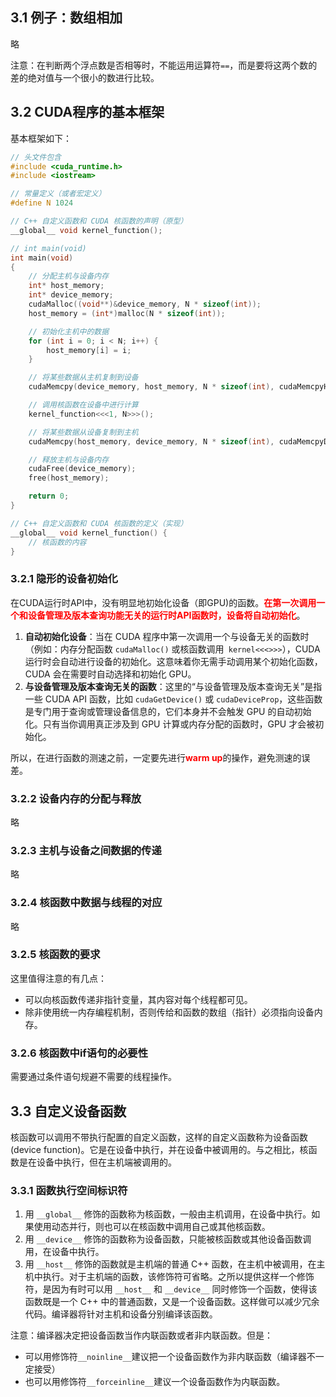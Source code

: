 ## 3.1 例子：数组相加

略

注意：在判断两个浮点数是否相等时，不能运用运算符`==`，而是要将这两个数的差的绝对值与一个很小的数进行比较。

## 3.2 CUDA程序的基本框架

基本框架如下：

```cpp
// 头文件包含
#include <cuda_runtime.h>
#include <iostream>

// 常量定义（或者宏定义）
#define N 1024

// C++ 自定义函数和 CUDA 核函数的声明（原型）
__global__ void kernel_function();

// int main(void)
int main(void)
{
    // 分配主机与设备内存
    int* host_memory;
    int* device_memory;
    cudaMalloc((void**)&device_memory, N * sizeof(int));
    host_memory = (int*)malloc(N * sizeof(int));

    // 初始化主机中的数据
    for (int i = 0; i < N; i++) {
        host_memory[i] = i;
    }

    // 将某些数据从主机复制到设备
    cudaMemcpy(device_memory, host_memory, N * sizeof(int), cudaMemcpyHostToDevice);

    // 调用核函数在设备中进行计算
    kernel_function<<<1, N>>>();

    // 将某些数据从设备复制到主机
    cudaMemcpy(host_memory, device_memory, N * sizeof(int), cudaMemcpyDeviceToHost);

    // 释放主机与设备内存
    cudaFree(device_memory);
    free(host_memory);

    return 0;
}

// C++ 自定义函数和 CUDA 核函数的定义（实现）
__global__ void kernel_function() {
    // 核函数的内容
}
```


### 3.2.1 隐形的设备初始化

在CUDA运行时API中，没有明显地初始化设备（即GPU)的函数。<font color='red'><b>在第一次调用一个和设备管理及版本查询功能无关的运行时API函数时，设备将自动初始化</b></font>。

1. **自动初始化设备**：当在 CUDA 程序中第一次调用一个与设备无关的函数时（例如：内存分配函数 `cudaMalloc()` 或核函数调用` kernel<<<>>>`），CUDA 运行时会自动进行设备的初始化。这意味着你无需手动调用某个初始化函数，CUDA 会在需要时自动选择和初始化 GPU。
2. **与设备管理及版本查询无关的函数**：这里的“与设备管理及版本查询无关”是指一些 CUDA API 函数，比如 `cudaGetDevice()` 或 `cudaDeviceProp`，这些函数是专门用于查询或管理设备信息的，它们本身并不会触发 GPU 的自动初始化。只有当你调用真正涉及到 GPU 计算或内存分配的函数时，GPU 才会被初始化。

所以，在进行函数的测速之前，一定要先进行<font color='red'><b>warm up</b></font>的操作，避免测速的误差。


### 3.2.2 设备内存的分配与释放

略

### 3.2.3 主机与设备之间数据的传递

略

### 3.2.4 核函数中数据与线程的对应

略

### 3.2.5 核函数的要求

这里值得注意的有几点：
- 可以向核函数传递非指针变量，其内容对每个线程都可见。
- 除非使用统一内存编程机制，否则传给和函数的数组（指针）必须指向设备内存。

### 3.2.6 核函数中if语句的必要性

需要通过条件语句规避不需要的线程操作。

## 3.3 自定义设备函数

核函数可以调用不带执行配置的自定义函数，这样的自定义函数称为设备函数(device function)。它是在设备中执行，并在设备中被调用的。与之相比，核函数是在设备中执行，但在主机端被调用的。

### 3.3.1 函数执行空间标识符

1. 用 `__global__` 修饰的函数称为核函数，一般由主机调用，在设备中执行。如果使用动态并行，则也可以在核函数中调用自己或其他核函数。
2. 用 `__device__` 修饰的函数称为设备函数，只能被核函数或其他设备函数调用，在设备中执行。
3. 用 `__host__` 修饰的函数就是主机端的普通 C++ 函数，在主机中被调用，在主机中执行。对于主机端的函数，该修饰符可省略。之所以提供这样一个修饰符，是因为有时可以用 `__host__` 和 `__device__` 同时修饰一个函数，使得该函数既是一个 C++ 中的普通函数，又是一个设备函数。这样做可以减少冗余代码。编译器将针对主机和设备分别编译该函数。

注意：编译器决定把设备函数当作内联函数或者非内联函数。但是：
- 可以用修饰符`__noinline__`建议把一个设备函数作为非内联函数（编译器不一定接受）
- 也可以用修饰符`__forceinline__`建议一个设备函数作为内联函数。















